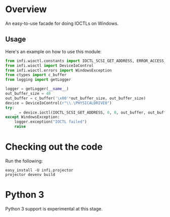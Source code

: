 Overview
========

An easy-to-use facade for doing IOCTLs on Windows.

Usage
-----

Here's an example on how to use this module:

```python
from infi.wioctl.constants import IOCTL_SCSI_GET_ADDRESS, ERROR_ACCESS_DENIED
from infi.wioctl import DeviceIoControl
from infi.wioctl.errors import WindowsException
from ctypes import c_buffer
from logging import getLogger

logger = getLogger(__name__)
out_buffer_size = 40
out_buffer = c_buffer('\x00'*out_buffer_size, out_buffer_size)
device = DeviceIoControl(r"\\.\PHYSICALDRIVE0")
try:
    _ = device.ioctl(IOCTL_SCSI_GET_ADDRESS, 0, 0, out_buffer, out_buffer_size)
except WindowsException:
    logger.exception("IOCTL failed")
    raise
```

Checking out the code
=====================

Run the following:

    easy_install -U infi.projector
    projector devenv build

Python 3
========

Python 3 support is experimental at this stage.
